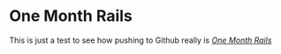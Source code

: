 # One Month Rails

This is just a test to see how pushing to Github really is
[*One Month Rails*](http://onemonthrails.com/)

